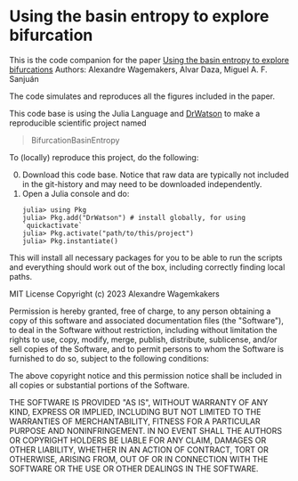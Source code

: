 # Using the basin entropy to explore bifurcation

This is the code companion for the paper [Using the basin entropy to explore bifurcations](https://arxiv.org/abs/2303.16996)
Authors: Alexandre Wagemakers, Alvar Daza, Miguel A. F. Sanjuán

The code simulates and reproduces all the figures included in the paper. 

This code base is using the Julia Language and [DrWatson](https://juliadynamics.github.io/DrWatson.jl/stable/)
to make a reproducible scientific project named
> BifurcationBasinEntropy

To (locally) reproduce this project, do the following:

0. Download this code base. Notice that raw data are typically not included in the
   git-history and may need to be downloaded independently.
1. Open a Julia console and do:
   ```
   julia> using Pkg
   julia> Pkg.add("DrWatson") # install globally, for using `quickactivate`
   julia> Pkg.activate("path/to/this/project")
   julia> Pkg.instantiate()
   ```

This will install all necessary packages for you to be able to run the scripts and
everything should work out of the box, including correctly finding local paths.

MIT License
Copyright (c) 2023 Alexandre Wagemkakers

Permission is hereby granted, free of charge, to any person obtaining a copy
of this software and associated documentation files (the "Software"), to deal
in the Software without restriction, including without limitation the rights
to use, copy, modify, merge, publish, distribute, sublicense, and/or sell
copies of the Software, and to permit persons to whom the Software is
furnished to do so, subject to the following conditions:

The above copyright notice and this permission notice shall be included in all
copies or substantial portions of the Software.

THE SOFTWARE IS PROVIDED "AS IS", WITHOUT WARRANTY OF ANY KIND, EXPRESS OR
IMPLIED, INCLUDING BUT NOT LIMITED TO THE WARRANTIES OF MERCHANTABILITY,
FITNESS FOR A PARTICULAR PURPOSE AND NONINFRINGEMENT. IN NO EVENT SHALL THE
AUTHORS OR COPYRIGHT HOLDERS BE LIABLE FOR ANY CLAIM, DAMAGES OR OTHER
LIABILITY, WHETHER IN AN ACTION OF CONTRACT, TORT OR OTHERWISE, ARISING FROM,
OUT OF OR IN CONNECTION WITH THE SOFTWARE OR THE USE OR OTHER DEALINGS IN THE
SOFTWARE. 
